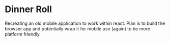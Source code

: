 # Dinner Roll

Recreating an old mobile application to work within react.  Plan is to build the browser app and potentially wrap it for mobile use (again) to be more platform friendly.

